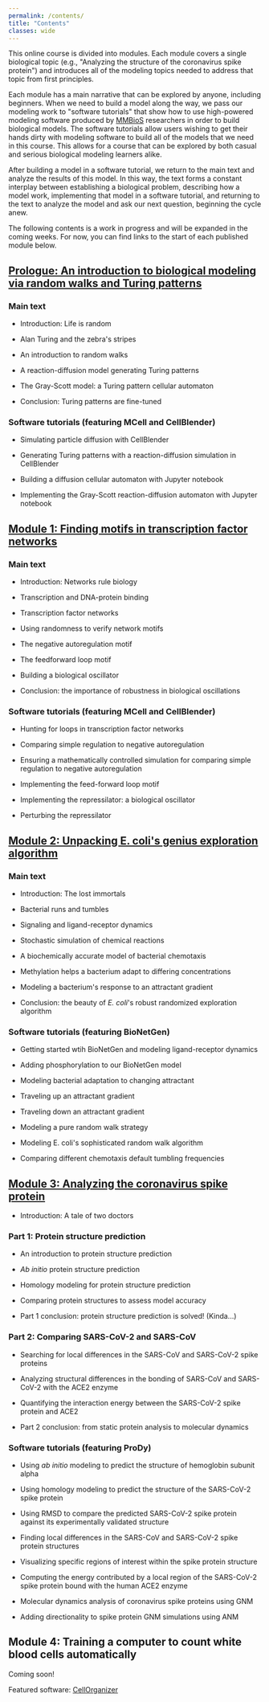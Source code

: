 ```yaml
---
permalink: /contents/
title: "Contents"
classes: wide
---
```


This online course is divided into modules. Each module covers a single biological topic (e.g., "Analyzing the structure of the coronavirus spike protein") and introduces all of the modeling topics needed to address that topic from first principles.

Each module has a main narrative that can be explored by anyone, including beginners. When we need to build a model along the way, we pass our modeling work to "software tutorials" that show how to use high-powered modeling software produced by [MMBioS](http://mmbios.pitt.edu) researchers in order to build biological models. The software tutorials allow users wishing to get their hands dirty with modeling software to build all of the models that we need in this course. This allows for a course that can be explored by both casual and serious biological modeling learners alike.

After building a model in a software tutorial, we return to the main text and analyze the results of this model. In this way, the text forms a constant interplay between establishing a biological problem, describing how a model work, implementing that model in a software tutorial, and returning to the text to analyze the model and ask our next question, beginning the cycle anew.

The following contents is a work in progress and will be expanded in the coming weeks. For now, you can find links to the start of each published module below.

## [Prologue: An introduction to biological modeling via random walks and Turing patterns](../prologue/) ##

### Main text

* Introduction: Life is random

* Alan Turing and the zebra's stripes

* An introduction to random walks

* A reaction-diffusion model generating Turing patterns

* The Gray-Scott model: a Turing pattern cellular automaton

* Conclusion: Turing patterns are fine-tuned

### Software tutorials (featuring MCell and CellBlender)

* Simulating particle diffusion with CellBlender

* Generating Turing patterns with a reaction-diffusion simulation in CellBlender

* Building a diffusion cellular automaton with Jupyter notebook

* Implementing the Gray-Scott reaction-diffusion automaton with Jupyter notebook


## [Module 1: Finding motifs in transcription factor networks](../motifs/home) ##

### Main text

* Introduction: Networks rule biology

* Transcription and DNA-protein binding

* Transcription factor networks

* Using randomness to verify network motifs

* The negative autoregulation motif

* The feedforward loop motif

* Building a biological oscillator

* Conclusion: the importance of robustness in biological oscillations

### Software tutorials (featuring MCell and CellBlender)

* Hunting for loops in transcription factor networks

* Comparing simple regulation to negative autoregulation

* Ensuring a mathematically controlled simulation for comparing simple regulation to negative autoregulation

* Implementing the feed-forward loop motif

* Implementing the repressilator: a biological oscillator

* Perturbing the repressilator

## [Module 2: Unpacking E. coli's genius exploration algorithm](../chemotaxis/home) ##

### Main text

* Introduction: The lost immortals

* Bacterial runs and tumbles

* Signaling and ligand-receptor dynamics

* Stochastic simulation of chemical reactions

* A biochemically accurate model of bacterial chemotaxis

* Methylation helps a bacterium adapt to differing concentrations

* Modeling a bacterium's response to an attractant gradient

* Conclusion: the beauty of *E. coli*'s robust randomized exploration algorithm

### Software tutorials (featuring BioNetGen)

* Getting started wtih BioNetGen and modeling ligand-receptor dynamics

* Adding phosphorylation to our BioNetGen model

* Modeling bacterial adaptation to changing attractant

* Traveling up an attractant gradient

* Traveling down an attractant gradient

* Modeling a pure random walk strategy

* Modeling E. coli's sophisticated random walk algorithm

* Comparing different chemotaxis default tumbling frequencies

## [Module 3: Analyzing the coronavirus spike protein](../coronavirus/home) ##

* Introduction: A tale of two doctors

### Part 1: Protein structure prediction

* An introduction to protein structure prediction

* *Ab initio* protein structure prediction

* Homology modeling for protein structure prediction

* Comparing protein structures to assess model accuracy

* Part 1 conclusion: protein structure prediction is solved! (Kinda...)

### Part 2: Comparing SARS-CoV-2 and SARS-CoV

* Searching for local differences in the SARS-CoV and SARS-CoV-2 spike proteins

* Analyzing structural differences in the bonding of SARS-CoV and SARS-CoV-2 with the ACE2 enzyme

* Quantifying the interaction energy between the SARS-CoV-2 spike protein and ACE2

* Part 2 conclusion: from static protein analysis to molecular dynamics

### Software tutorials (featuring ProDy)

* Using *ab initio* modeling to predict the structure of hemoglobin subunit alpha

* Using homology modeling to predict the structure of the SARS-CoV-2 spike protein

* Using RMSD to compare the predicted SARS-CoV-2 spike protein against its experimentally validated structure

* Finding local differences in the SARS-CoV and SARS-CoV-2 spike protein structures

* Visualizing specific regions of interest within the spike protein structure

* Computing the energy contributed by a local region of the SARS-CoV-2 spike protein bound with the human ACE2 enzyme

* Molecular dynamics analysis of coronavirus spike proteins using GNM

* Adding directionality to spike protein GNM simulations using ANM

## Module 4: Training a computer to count white blood cells automatically ##

Coming soon!

Featured software: [CellOrganizer](http://www.cellorganizer.org)
